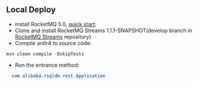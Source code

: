 ## Local Deploy
* install RocketMQ 5.0, [quick start](https://rocketmq.apache.org/zh/docs/quickStart/02quickstart);
* Clone and install RocketMQ Streams 1.1.1-SNAPSHOT(develop branch in [RocketMQ Streams](https://github.com/apache/rocketmq-streams) repository)
* Compile antlr4 to source code:
```shell
mvn clean compile -DskipTests
```
* Run the entrance method:
```java
  com.alibaba.rsqldb.rest.Application
````


